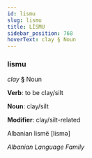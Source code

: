 ```yaml
---
id: lismu
slug: lismu
title: LİSMU
sidebar_position: 768
hoverText: clay § Noun
---
```


### lismu

*clay* **§** Noun

**Verb**: to be clay/silt

**Noun**: clay/silt

**Modifier**: clay/silt-related

Albanian lismë [lismə]

*Albanian Language Family*